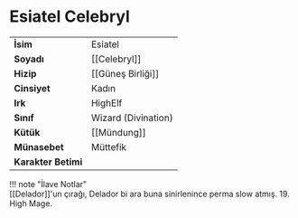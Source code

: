 # Esiatel Celebryl  
|  |  |  
|---|---|  
| **İsim** | Esiatel |  
| **Soyadı** | [[Celebryl]] |  
| **Hizip** | [[Güneş Birliği]] |  
| **Cinsiyet** | Kadın |  
| **Irk** | HighElf |  
| **Sınıf** | Wizard (Divination) |  
| **Kütük** | [[Mündung]] |  
| **Münasebet** | Müttefik |  
| **Karakter Betimi** |  |  
  
  
!!! note "İlave Notlar"  
	[[Delador]]'un çırağı, Delador bi ara buna sinirlenince perma slow atmış. 19. High Mage.  

